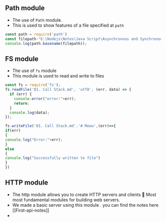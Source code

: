 ## Path module 
- The use of `Path` module. 
- This is used to show features of a file specified at `path`

``` js
const path = require('path')
const filepath-"E:\Nodejs\Notes\Java Script\Asynchronous and Synchronous\Promises.md"
console.log(path.basename(filepath));
```

## FS module 
- The use of `fs` module
- This module is used to read and write to files 

```js
const fs = require('fs');
fs.readFile('01. Call Stack.md', 'utf8', (err, data) => {
  if (err) {
    console.error("error:"+err);
    return;
  }
  console.log(data);
});

fs.writeFile('01. Call Stack.md'.'# Meow',(err)=>{
if(err)
{
console.log("Error:"+err);
}
else
{
console.log("Successfully written to file")
}
})
```

## HTTP module 
- The http module allows you to create HTTP servers and clients  Most most fundamental modules for building web servers.
- We made a basic server using this module . you can find the notes here [[First-api-notes]]
- 